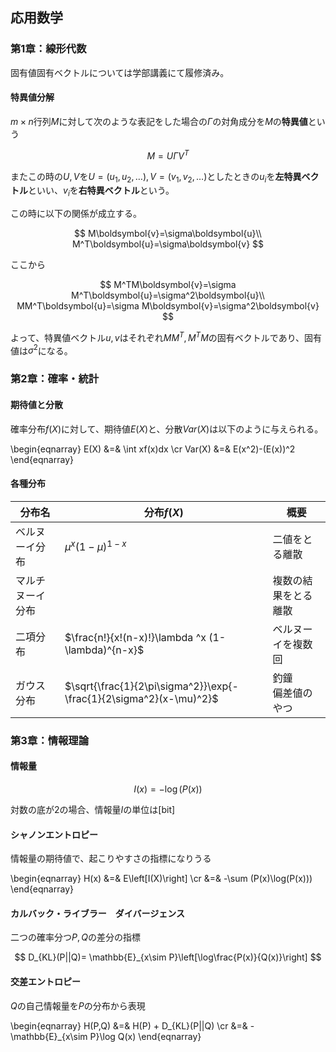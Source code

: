 <script type="text/x-mathjax-config">MathJax.Hub.Config({tex2jax:{inlineMath:[['\$','\$'],['\\(','\\)']],processEscapes:true},CommonHTML: {matchFontHeight:false}});</script>
<script type="text/javascript" async src="https://cdnjs.cloudflare.com/ajax/libs/mathjax/2.7.1/MathJax.js?config=TeX-MML-AM_CHTML"></script>

## 応用数学
### 第1章：線形代数

固有値固有ベクトルについては学部講義にて履修済み。

#### 特異値分解

$m \times n$行列$M$に対して次のような表記をした場合の$\Gamma$の対角成分を$M$の**特異値**という

$$
M = U\Gamma V^T
$$

またこの時の$U,V$を$U=(u_1,u_2,\dots),V=(v_1,v_2,\dots)$としたときの$u_i$を**左特異ベクトル**といい、$v_i$を**右特異ベクトル**という。


この時に以下の関係が成立する。

$$
M\boldsymbol{v}=\sigma\boldsymbol{u}\\
M^T\boldsymbol{u}=\sigma\boldsymbol{v} 
$$

ここから

$$
M^TM\boldsymbol{v}=\sigma M^T\boldsymbol{u}=\sigma^2\boldsymbol{u}\\
MM^T\boldsymbol{u}=\sigma M\boldsymbol{v}=\sigma^2\boldsymbol{v}
$$


よって、特異値ベクトル$u,v$はそれぞれ$MM^T,M^TM$の固有ベクトルであり、固有値は$\sigma^2$になる。


### 第2章：確率・統計

#### 期待値と分散

確率分布$f(X)$に対して、期待値$E(X)$と、分散$Var(X)$は以下のように与えられる。

\begin{eqnarray}
E(X) &=& \int xf(x)dx \cr
Var(X) &=& E(x^2)-(E(x))^2 
\end{eqnarray}

#### 各種分布

| 分布名           | 分布$f(X)$                                                         | 概要                 | 
| ---------------- | ------------------------------------------------------------------ | -------------------- | 
| ベルヌーイ分布   | $\mu ^x (1-\mu)^{1-x}$                                             | 二値をとる離散       | 
| マルチヌーイ分布 |                                                                    | 複数の結果をとる離散 | 
| 二項分布         | $\frac{n!}{x!(n-x)!}\lambda ^x (1-\lambda)^{n-x}$                  | ベルヌーイを複数回   | 
| ガウス分布       | $\sqrt{\frac{1}{2\pi\sigma^2}}\exp{-\frac{1}{2\sigma^2}(x-\mu)^2}$ | 釣鐘<br>偏差値のやつ | 


### 第3章：情報理論

#### 情報量

$$
I(x) = -\log(P(x))
$$

対数の底が2の場合、情報量$I$の単位は[bit]

#### シャノンエントロピー

情報量の期待値で、起こりやすさの指標になりうる

\begin{eqnarray}
H(x) &=& E\left[I(X)\right] \cr
&=& -\sum (P(x)\log(P(x)))
\end{eqnarray}

#### カルバック・ライブラー　ダイバージェンス

二つの確率分つ$P,Q$の差分の指標

$$
D_{KL}(P||Q)= \mathbb{E}_{x\sim P}\left[\log\frac{P(x)}{Q(x)}\right]
$$


#### 交差エントロピー

$Q$の自己情報量を$P$の分布から表現

\begin{eqnarray}
H(P,Q) &=& H(P) + D_{KL}(P||Q) \cr
&=& -\mathbb{E}_{x\sim P}\log Q(x)
\end{eqnarray}
